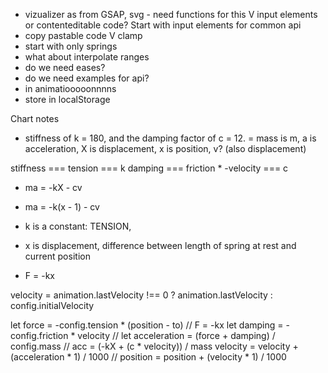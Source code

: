 * vizualizer as from GSAP, svg - need functions for this
V input elements or contenteditable code? Start with input elements for common api
* copy pastable code
V clamp
* start with only springs
* what about interpolate ranges
* do we need eases?
* do we need examples for api?
* in animatiooooonnnns
* store in localStorage

Chart notes
- stiffness of k = 180, and the damping factor of c = 12.
= mass is m, a is acceleration, X is displacement, x is position, v? (also displacement)

stiffness === tension === k
damping === friction * -velocity === c

- ma = -kX - cv
- ma = -k(x - 1) - cv

- k is a constant: TENSION,
- x is displacement, difference between length of spring at rest and current position
- F = -kx

 velocity = animation.lastVelocity !== 0
            ? animation.lastVelocity
            : config.initialVelocity

let force = -config.tension * (position - to) // F = -kx
let damping = -config.friction * velocity //
let acceleration = (force + damping) / config.mass // acc = (-kX + (c * velocity)) / mass
velocity = velocity + (acceleration * 1) / 1000 //
position = position + (velocity * 1) / 1000